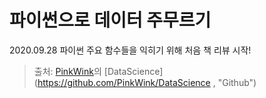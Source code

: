 
# 파이썬으로 데이터 주무르기
2020.09.28 파이썬 주요 함수들을 익히기 위해 처음 책 리뷰 시작!

> 출처: [PinkWink](https://pinkwink.kr/, "PinkWink의 블로그")의 [DataScience](https://github.com/PinkWink/DataScience , "Github")
